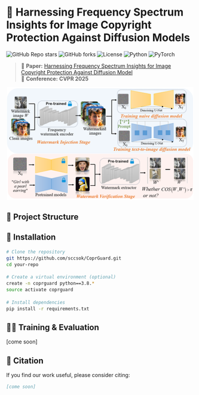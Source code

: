 # 🚀 Harnessing Frequency Spectrum Insights for Image Copyright Protection Against Diffusion Models
![GitHub Repo stars](https://img.shields.io/github/stars/sccsok/CoprGuard?style=social)
![GitHub forks](https://img.shields.io/github/forks/sccsok/CoprGuard?style=social)
![License](https://img.shields.io/github/license/sccsok/CoprGuard)
![Python](https://img.shields.io/badge/Python-3.8+-blue.svg)
![PyTorch](https://img.shields.io/badge/PyTorch-🔥-red)

> 📌 **Paper:** [Harnessing Frequency Spectrum Insights for Image Copyright Protection Against Diffusion Model](https://arxiv.org/abs/your-paper)  
> 📖 **Conference:** <b>CVPR 2025</b> 

<p align="center">
  <img src="images/teaser.png" alt="Teaser Image" width="500">
</p>

<!-- ## 🔥 Highlights
- 🎯 **State-of-the-art** performance on [Your Task].
- 💡 **Novel Approach** leveraging [key innovation].
- ⚡ **Efficient Implementation** using PyTorch & CUDA acceleration.
- 🔍 **Explainable Predictions** with [your method's unique property].--> 

## 📂 Project Structure

<!--📁 your-project/ ├── 📂 configs/ # Configuration files ├── 📂 data/ # Dataset scripts ├── 📂 models/ # Model definitions ├── 📂 utils/ # Utility functions ├── 📝 README.md # Project documentation ├── 📜 requirements.txt # Dependencies ├── 🚀 train.py # Training script ├── 📊 eval.py # Evaluation script ├── 🛠 demo.ipynb # Jupyter notebook demo-->

## 🚀 Installation
```bash
# Clone the repository
git https://github.com/sccsok/CoprGuard.git
cd your-repo

# Create a virtual environment (optional)
create -n coprguard python==3.8.*
source activate coprguard

# Install dependencies
pip install -r requirements.txt
```

## 🏋️‍♂️ Training & Evaluation
[come soon]
<!--
### 📌 1️⃣ Prepare Dataset
Before training, you need to preprocess the dataset. Run the following script to prepare the data:

```bash
python scripts/preprocess.py --data_path /path/to/data --output_path /path/to/preprocessed
```
### 🚀 2️⃣ Train the Model
To train the model, execute the following command:
```bash
python train.py --config configs/train.yaml
```

### 🧐 3️⃣ Evaluate the Model
Once training is complete, you can evaluate the model on the test dataset:
```bash
python evaluate.py --checkpoint checkpoints/best_model.pth --dataset /path/to/test_set
```
-->

<!--# 📊 Results & Benchmark
## 🔬 Benchmark on [Your Dataset]
| Dataset | Method | Accuracy (%) | F1 Score |
|---------|--------|--------------|---------|
| YourDataset | **YourModel** | **95.2** | **0.89** |
| Baseline | XYZ Model | 90.1 | 0.85 |

<p align="center">
  <img src="assets/result.png" alt="Result Visualization" width="700">
</p>-->

## 📜 Citation
If you find our work useful, please consider citing:
```bibtex
[come soon]

